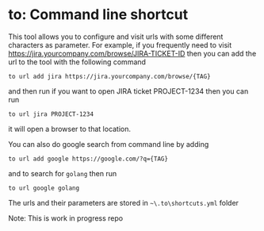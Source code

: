 # to: Command line shortcut 

This tool allows you to configure and visit urls with some different characters as parameter.
For example, if you frequently need to visit https://jira.yourcompany.com/browse/JIRA-TICKET-ID then you can add the url to the tool with the following command

```shell
to url add jira https://jira.yourcompany.com/browse/{TAG}
```
and then run if you want to open JIRA ticket PROJECT-1234
then you can run
```shell
to url jira PROJECT-1234
```
it will open a browser to that location.

You can also do google search from command line by adding
```shell
to url add google https://google.com/?q={TAG}
```
and to search for `golang` then run 

```shell
to url google golang
```
The urls and their parameters are stored in `~\.to\shortcuts.yml` folder

Note: This is work in progress repo